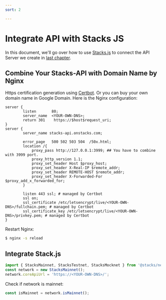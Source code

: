 ```yaml
---
sort: 2

---
```



# Integrate API with Stacks JS
In this document, we'll go over how to use [Stacks.js](https://github.com/blockstack/stacks.js) to connect the API Server we create in [last chapter](../Launch-API/README.md).

## Combine Your Stacks-API with Domain Name by Nginx
Https certification generation using [Certbot](https://certbot.eff.org/). Or you can buy your own domain name in Google Domain.
Here is the Nginx configuration:
```nginx
server {
        listen       80;
        server_name  <YOUR-OWN-DNS>;
        return 301    https://$host$request_uri;
}
server {
        server_name stacks-api.onstacks.com;

        error_page   500 502 503 504  /50x.html;
        location /{
            proxy_pass http://127.0.0.1:3999; ## You have to combine with 3999 port.
            proxy_http_version 1.1;
            proxy_set_header Host $proxy_host;
            proxy_set_header X-Real-IP $remote_addr;
            proxy_set_header REMOTE-HOST $remote_addr;
            proxy_set_header X-Forwarded-For $proxy_add_x_forwarded_for;
        }

        listen 443 ssl; # managed by Certbot
        ssl on;
        ssl_certificate /etc/letsencrypt/live/<YOUR-OWN-DNS>/fullchain.pem; # managed by Certbot
        ssl_certificate_key /etc/letsencrypt/live/<YOUR-OWN-DNS>/privkey.pem; # managed by Certbot
}
```
Restart Nginx:
```bash
$ nginx -s reload
```

## Integrate Stack.js

```javascript
import { StacksMainnet, StacksTestnet, StacksMocknet } from '@stacks/network';
const network = new StacksMainnet();
network.coreApiUrl = 'https://<YOUR-OWN-DNS>/';
```

Check if network is mainnet:
```javascript
const isMainnet = network.isMainnet();
```

